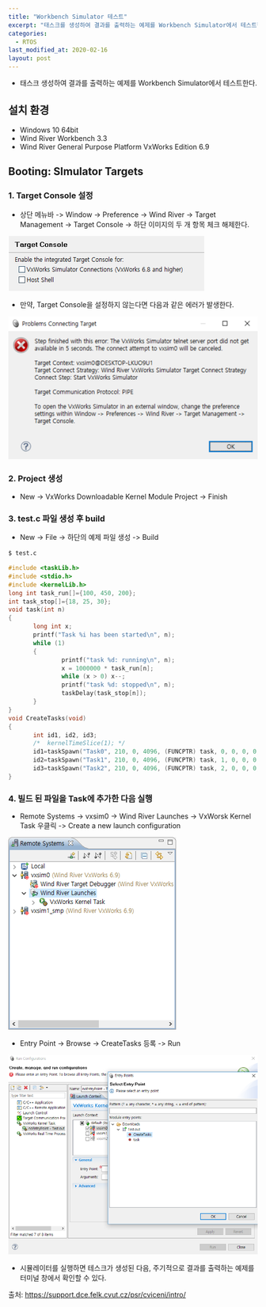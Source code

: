 ```yaml
---
title: "Workbench Simulator 테스트"
excerpt: "태스크를 생성하여 결과를 출력하는 예제를 Workbench Simulator에서 테스트한다."
categories:
  - RTOS
last_modified_at: 2020-02-16
layout: post
---
```

- 태스크 생성하여 결과를 출력하는 예제를 Workbench Simulator에서 테스트한다.



## 설치 환경
- Windows 10 64bit
- Wind River Workbench 3.3
- Wind River General Purpose Platform VxWorks Edition 6.9



## Booting: SImulator Targets
### 1. Target Console 설정
- 상단 메뉴바 -> Window -> Preference -> Wind River -> Target Management -> Target Console -> 하단 이미지의 두 개 항목 체크 해제한다.

![image](/assets/img/2020-02-17-VxWorks/image1.png)

- 만약, Target Console을 설정하지 않는다면 다음과 같은 에러가 발생한다.

![image](/assets/img/2020-02-17-VxWorks/image2.png)


### 2. Project 생성
- New -> VxWorks Downloadable Kernel Module Project -> Finish


### 3. test.c 파일 생성 후 build
- New -> File -> 하단의 예제 파일 생성 -> Build

```
$ test.c
```

```c
#include <taskLib.h>
#include <stdio.h>
#include <kernelLib.h>
long int task_run[]={100, 450, 200};
int task_stop[]={18, 25, 30};
void task(int n)
{
       long int x;
       printf("Task %i has been started\n", n);
       while (1)
       {
               printf("task %d: running\n", n);
               x = 1000000 * task_run[n];
               while (x > 0) x--;
               printf("task %d: stopped\n", n);
               taskDelay(task_stop[n]);
       }
}
void CreateTasks(void)
{
       int id1, id2, id3;
       /*  kernelTimeSlice(1); */
       id1=taskSpawn("Task0", 210, 0, 4096, (FUNCPTR) task, 0, 0, 0, 0, 0, 0, 0, 0, 0, 0);
       id2=taskSpawn("Task1", 210, 0, 4096, (FUNCPTR) task, 1, 0, 0, 0, 0, 0, 0, 0, 0, 0);
       id3=taskSpawn("Task2", 210, 0, 4096, (FUNCPTR) task, 2, 0, 0, 0, 0, 0, 0, 0, 0, 0);
}
```


### 4. 빌드 된 파일을 Task에 추가한 다음 실행
- Remote Systems -> vxsim0 -> Wind River Launches -> VxWorsk Kernel Task 우클릭 -> Create a new launch configuration

![image](/assets/img/2020-02-17-VxWorks/image3.png)

- Entry Point -> Browse -> CreateTasks 등록 -> Run

![image](/assets/img/2020-02-17-VxWorks/image4.png)

- 시뮬레이터를 실행하면 테스크가 생성된 다음, 주기적으로 결과를 출력하는 예제를 터미널 창에서 확인할 수 있다.

출처: <https://support.dce.felk.cvut.cz/psr/cviceni/intro/>
